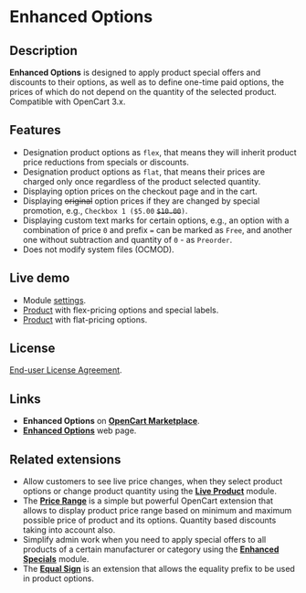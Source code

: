 # Enhanced Options

## Description
**Enhanced Options** is designed to apply product special offers and discounts to their options, as well as to define one-time paid options, the prices of which do not depend on the quantity of the selected product.  
Compatible with OpenCart 3.x.

## Features
* Designation product options as `flex`, that means they will inherit product price reductions from specials or discounts.
* Designation product options as `flat`, that means their prices are charged only once regardless of the product selected quantity.
* Displaying option prices on the checkout page and in the cart.
* Displaying ~~original~~ option prices if they are changed by special promotion, e.g., `Checkbox 1 ($5.00` ~~`$10.00`~~`)`.
* Displaying custom text marks for certain options, e.g., an option with a combination of price `0` and prefix `=` can be marked as `Free`, and another one without subtraction and quantity of `0` - as `Preorder`.
* Does not modify system files (OCMOD).

## Live demo
* Module [settings](https://demo.ocmod.space/a/admin/index.php?route=extension/module/enhanced_options).
* [Product](https://demo.ocmod.space/a/apple-cinema) with flex-pricing options and special labels.
* [Product](https://demo.ocmod.space/a/canon-eos-5d]) with flat-pricing options.

## License
[End-user License Agreement](https://raw.githubusercontent.com/ocmod-space/ocmod-enhanced-options/main/EULA.txt).

## Links
* **Enhanced Options** on [**OpenCart Marketplace**](https://www.opencart.com/index.php?route=marketplace/extension/info&extension_id=40391).
* [**Enhanced Options**](https://www.ocmod.space/enhanced-options) web page.

## Related extensions
* Allow customers to see live price changes, when they select product options or change product quantity using the [**Live Product**](https://www.opencart.com/index.php?route=marketplace/extension/info&extension_id=36005) module.
* The [**Price Range**](https://www.opencart.com/index.php?route=marketplace/extension/info&extension_id=38331) is a simple but powerful OpenCart extension that allows to display product price range based on minimum and maximum possible price of product and its options. Quantity based discounts taking into account also.
* Simplify admin work when you need to apply special offers to all products of a certain manufacturer or category using the [**Enhanced Specials**](https://www.opencart.com/index.php?route=marketplace/extension/info&extension_id=43136) module.
* The [**Equal Sign**](https://www.opencart.com/index.php?route=marketplace/extension/info&extension_id=34383) is an extension that allows the equality prefix to be used in product options.
